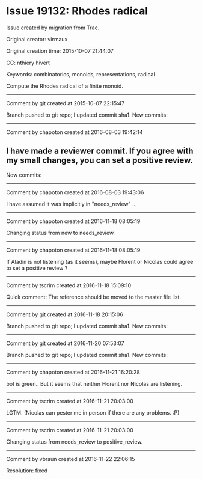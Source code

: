 # Issue 19132: Rhodes radical

Issue created by migration from Trac.

Original creator: virmaux

Original creation time: 2015-10-07 21:44:07

CC:  nthiery hivert

Keywords: combinatorics, monoids, representations, radical

Compute the Rhodes radical of a finite monoid.


---

Comment by git created at 2015-10-07 22:15:47

Branch pushed to git repo; I updated commit sha1. New commits:


---

Comment by chapoton created at 2016-08-03 19:42:14

I have made a reviewer commit. If you agree with my small changes, you can set a positive review.
----
New commits:


---

Comment by chapoton created at 2016-08-03 19:43:06

I have assumed it was implicitly in "needs_review" ...


---

Comment by chapoton created at 2016-11-18 08:05:19

Changing status from new to needs_review.


---

Comment by chapoton created at 2016-11-18 08:05:19

If Aladin is not listening (as it seems), maybe Florent or Nicolas could agree to set a positive review ?


---

Comment by tscrim created at 2016-11-18 15:09:10

Quick comment: The reference should be moved to the master file list.


---

Comment by git created at 2016-11-18 20:15:06

Branch pushed to git repo; I updated commit sha1. New commits:


---

Comment by git created at 2016-11-20 07:53:07

Branch pushed to git repo; I updated commit sha1. New commits:


---

Comment by chapoton created at 2016-11-21 16:20:28

bot is green.. But it seems that neither Florent nor Nicolas are listening.


---

Comment by tscrim created at 2016-11-21 20:03:00

LGTM. (Nicolas can pester me in person if there are any problems. :P)


---

Comment by tscrim created at 2016-11-21 20:03:00

Changing status from needs_review to positive_review.


---

Comment by vbraun created at 2016-11-22 22:06:15

Resolution: fixed
